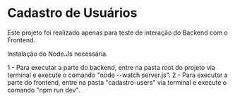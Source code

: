 # Cadastro de Usuários
 Este projeto foi realizado apenas para teste de interação do Backend com o Frontend.

Instalação do Node.Js necessária.

1 - Para executar a parte do backend, entre na pasta root do projeto via terminal e execute o comando "node --watch server.js".
2 - Para executar a parte do frontend, entre na pasta "cadastro-users" via terminal e execute o comando "npm run dev".
 
